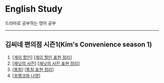 # English Study
드라마로 공부하는 영어 공부

---
## 김씨네 편의점 시즌1(Kim's Convenience season 1)
1. [[게이 할인](https://blog.naver.com/jaeyoon_95/222003855093)]  [[게이 할인 표현 정리](https://blog.naver.com/jaeyoon_95/222004067775)]
2. [[재닛의 사진](https://blog.naver.com/jaeyoon_95/222024936892)]  [[재닛의 사진 표현 정리](https://blog.naver.com/jaeyoon_95/222041008792)]
3. [[똥침](https://blog.naver.com/jaeyoon_95/222055869782)]  [[똥침 표현 정리](https://blog.naver.com/jaeyoon_95/222056627464)]
4. [[프랭크와 나영](https://blog.naver.com/jaeyoon_95/222063253963)]